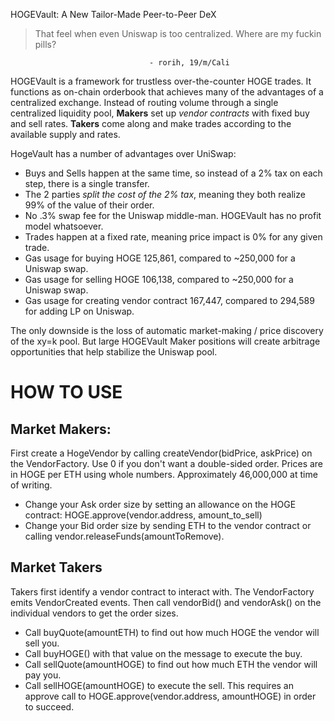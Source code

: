 HOGEVault: A New Tailor-Made Peer-to-Peer DeX

> That feel when even Uniswap is too centralized. Where are my fuckin pills?

                                   - rorih, 19/m/Cali

HOGEVault is a framework for trustless over-the-counter HOGE trades. It functions as on-chain orderbook that achieves many of the advantages of a centralized exchange. Instead of routing volume through a single centralized liquidity pool, **Makers** set up *vendor contracts* with fixed buy and sell rates. **Takers** come along and make trades according to the available supply and rates.

HogeVault has a number of advantages over UniSwap:

* Buys and Sells happen at the same time, so instead of a 2% tax on each step, there is a single transfer.
* The 2 parties *split the cost of the 2% tax*, meaning they both realize 99% of the value of their order.
* No .3% swap fee for the Uniswap middle-man. HOGEVault has no profit model whatsoever.
* Trades happen at a fixed rate, meaning price impact is 0% for any given trade.
* Gas usage for buying HOGE 125,861, compared to ~250,000 for a Uniswap swap.
* Gas usage for selling HOGE 106,138, compared to ~250,000 for a Uniswap swap.
* Gas usage for creating vendor contract 167,447, compared to 294,589 for adding LP on Uniswap.

The only downside is the loss of automatic market-making / price discovery of the xy=k pool. But large HOGEVault Maker positions will create arbitrage opportunities that help stabilize the Uniswap pool.

# HOW TO USE

## Market Makers:

First create a HogeVendor by calling createVendor(bidPrice, askPrice) on the VendorFactory. Use 0 if you don't want a double-sided order. Prices are in HOGE per ETH using whole numbers. Approximately 46,000,000 at time of writing.

* Change your Ask order size by setting an allowance on the HOGE contract: HOGE.approve(vendor.address, amount_to_sell)
* Change your Bid order size by sending ETH to the vendor contract or calling vendor.releaseFunds(amountToRemove).

## Market Takers

Takers first identify a vendor contract to interact with. The VendorFactory emits VendorCreated events. Then call vendorBid() and vendorAsk() on the individual vendors to get the order sizes.

* Call buyQuote(amountETH) to find out how much HOGE the vendor will sell you.
* Call buyHOGE() with that value on the message to execute the buy.
* Call sellQuote(amountHOGE) to find out how much ETH the vendor will pay you.
* Call sellHOGE(amountHOGE) to execute the sell. This requires an approve call to HOGE.approve(vendor.address, amountHOGE) in order to succeed.

